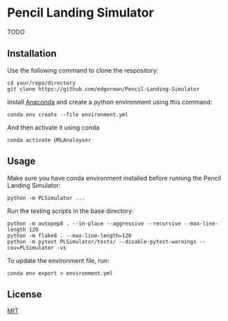 # Pencil Landing Simulator

TODO

## Installation
Use the following command to clone the respository:
```
cd your/repo/directory
git clone https://github.com/edgorman/Pencil-Landing-Simulator
```

Install [Anaconda](https://www.anaconda.com/) and create a python environment using this command:
```
conda env create --file environment.yml
```

And then activate it using conda
```
conda activate URLAnalayser
```

## Usage
Make sure you have conda environment installed before running the Pencil Landing Simulator:

```
python -m PLSimulator ...
```

Run the testing scripts in the base directory:
```
python -m autopep8 . --in-place --aggressive --recursive --max-line-length 120
python -m flake8 . --max-line-length=120
python -m pytest PLSimulator/tests/ --disable-pytest-warnings --cov=PLSimulator -vs
```

To update the environment file, run:
```
conda env export > environment.yml
```

## License
[MIT](https://choosealicense.com/licenses/mit/)
